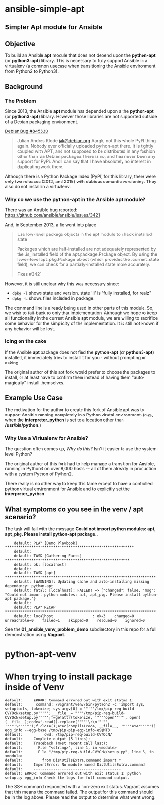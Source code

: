 # ansible-simple-apt
## Simpler Apt module for Ansible

## Objective

To build an Ansible **apt** module that does not depend upon the **python-apt**
(or **python3-apt**) library. This is necessary to fully support Ansible in a
virtualenv (a common usecase when transitioning the Ansible environment from
Python2 to Python3).

## Background

### The Problem

Since 2013, the Ansible **apt** module has depended upon a the **python-apt**
(or **python3-apt**) library. However those libraries are not supported outside
of a Debian packaging environment.

[Debian Bug #845330](https://bugs.debian.org/cgi-bin/bugreport.cgi?bug=845330)
> Julian Andres Klode <jak@debian.org>
> Aargh, not this whole PyPI thing again. Nobody ever officially uploaded
> python-apt there. It is tightly coupled with APT, and not supposed to be
> distributed in any fashion other than via Debian packages.There is no, and
> has never been any support for PyPi. And I can say that I have absolutely no
> interest in duplicating work there.

Although there is a Python Package Index (PyPI) for this library, there were
only two releases (2012, and 2015) with dubious semantic versioning. They also
do not install in a virtualenv.

### Why do we use the **python-apt** in the Ansible **apt** module?

There was an Ansible bug reported:
https://github.com/ansible/ansible/issues/3421

And, in September 2013, a fix went into place

>    Use low-level package objects in the apt module to check installed state
>
>    Packages which are half-installed are not adequately represented by
>    the .is_installed field of the apt.package.Package object. By using the
>    lower-level apt_pkg.Package object (which provides the .current_state
>    field), we can check for a partially-installed state more accurately.
>
>    Fixes #3421

However, it is still unclear why this was necessary since:

* `dpkg -l` shows state and version.  state 'ii' is "fully installed, for realz"
* `dpkg -L` shows files included in package.

The command line is already being used in other parts of this module. So, we
wish to fall-back to only that implementation. Although we hope to keep all
functionality in the current Ansible **apt** module, we are willing to
sacrifice some behavior for the simplicity of the implementation. It is still
not known if any behavior will be lost.

### Icing on the cake

If the Ansible **apt** package does not find the **python-apt** (or
**python3-apt**) installed, it immediately tries to install it for you -
without prompting or asking.

The original author of this apt fork would prefer to choose the packages to
install, or at least have to confirm them instead of having them
"auto-magically" install themselves.


## Example Use Case

The motivation for the author to create this fork of Ansible apt was to support
Ansible running completely in a Python virutal environment. (e.g., when the
**interpreter_python** is set to a location other than **/usr/bin/python**.)

### Why Use a Virtualenv for Ansible?

The question often comes up, *Why do this?* Isn't it easier to use the
system-level Python?

The original author of this fork had to help manage a transition for Ansible,
running in Python3 on over 8,000 hosts -- all of them already in production
with a system Python of Python2.

There really is no other way to keep this tame except to have a controlled
python virtual environment for Ansible and to explicitly set the
**interpreter_python**


## What symptoms do you see in the venv / apt scenario?

The task will fail with the message **Could not import python modules: apt,
apt_pkg. Please install python-apt package.**.

```
    default: PLAY [Demo Playbook] ***********************************************************
    default:
    default: TASK [Gathering Facts] *********************************************************
    default: ok: [localhost]
    default:
    default: TASK [apt] *********************************************************************
    default: [WARNING]: Updating cache and auto-installing missing dependency: python-apt
    default: fatal: [localhost]: FAILED! => {"changed": false, "msg": "Could not import python modules: apt, apt_pkg. Please install python-apt package."}
    default:
    default: PLAY RECAP *********************************************************************
    default: localhost                  : ok=3    changed=0    unreachable=0    failed=1    skipped=0    rescued=0    ignored=0
```

See the **01_ansible_venv_problem_demo** subdirectory in this repo for a full
demonstration using **Vagrant**.

# python-apt-venv


When trying to install package inside of Venv
=============================================

    default:     ERROR: Command errored out with exit status 1:
    default:      command: /vagrant/venv/bin/python2 -c 'import sys, setuptools, tokenize; sys.argv[0] = '"'"'/tmp/pip-req-build-CVYOcN/setup.py'"'"'; __file__='"'"'/tmp/pip-req-build-CVYOcN/setup.py'"'"';f=getattr(tokenize, '"'"'open'"'"', open)(__file__);code=f.read().replace('"'"'\r\n'"'"', '"'"'\n'"'"');f.close();exec(compile(code, __file__, '"'"'exec'"'"'))' egg_info --egg-base /tmp/pip-pip-egg-info-eSQMT3
    default:          cwd: /tmp/pip-req-build-CVYOcN/
    default:     Complete output (5 lines):
    default:     Traceback (most recent call last):
    default:       File "<string>", line 1, in <module>
    default:       File "/tmp/pip-req-build-CVYOcN/setup.py", line 6, in <module>
    default:         from DistUtilsExtra.command import *
    default:     ImportError: No module named DistUtilsExtra.command
    default:     ----------------------------------------
    default: ERROR: Command errored out with exit status 1: python setup.py egg_info Check the logs for full command output.
The SSH command responded with a non-zero exit status. Vagrant
assumes that this means the command failed. The output for this command
should be in the log above. Please read the output to determine what
went wrong.
